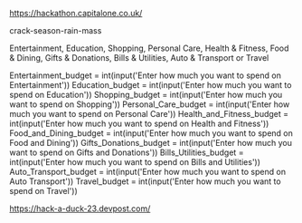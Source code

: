 https://hackathon.capitalone.co.uk/



crack-season-rain-mass

Entertainment, Education, Shopping, Personal Care, Health & Fitness, Food & Dining, Gifts & Donations, Bills & Utilities, Auto & Transport or Travel

Entertainment_budget = int(input('Enter how much you want to spend on Entertainment'))
Education_budget = int(input('Enter how much you want to spend on Education'))
Shopping_budget = int(input('Enter how much you want to spend on Shopping'))
Personal_Care_budget = int(input('Enter how much you want to spend on Personal Care'))
Health_and_Fitness_budget = int(input('Enter how much you want to spend on Health and Fitness'))
Food_and_Dining_budget = int(input('Enter how much you want to spend on Food and Dining'))
Gifts_Donations_budget = int(input('Enter how much you want to spend on Gifts and Donations'))
Bills_Utilities_budget  = int(input('Enter how much you want to spend on Bills and Utilities'))
Auto_Transport_budget = int(input('Enter how much you want to spend on Auto Transport'))
Travel_budget = int(input('Enter how much you want to spend on Travel'))
                    
https://hack-a-duck-23.devpost.com/
